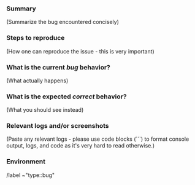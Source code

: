 <!---
Please read this!

Before opening a new issue, make sure to search for keywords in the issues
filtered by the "bug" label.

Issue tracker:

- https://gitlab.com/zf-s/foss/java-tutorials/issues?label_name=type::bug

and verify the issue you're about to submit isn't a duplicate.
--->

### Summary

(Summarize the bug encountered concisely)

### Steps to reproduce

(How one can reproduce the issue - this is very important)

### What is the current *bug* behavior?

(What actually happens)

### What is the expected *correct* behavior?

(What you should see instead)

### Relevant logs and/or screenshots

(Paste any relevant logs - please use code blocks (```) to format console output,
logs, and code as it's very hard to read otherwise.)

### Environment

/label ~"type::bug"
